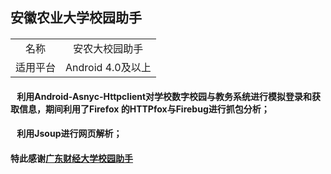 ## 安徽农业大学校园助手

####  <table>
 <tr>
  <td align="center">名称</td>
  <td align="center">安农大校园助手</td>
 </tr>
 <tr>
   <td align="center">适用平台</td>
   <td align="center">Android 4.0及以上</td>
 </tr>
 </table>

#### &ensp;  利用Android-Asnyc-Httpclient对学校数字校园与教务系统进行模拟登录和获取信息，期间利用了Firefox 的HTTPfox与Firebug进行抓包分析；
#### &ensp;  利用Jsoup进行网页解析；

#### 特此感谢[广东财经大学校园助手](https://github.com/SuooL/iGDUFE)